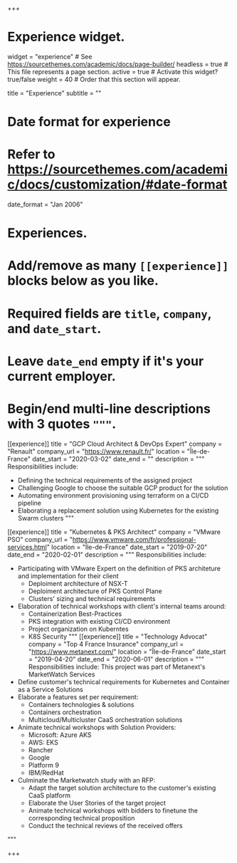 +++
# Experience widget.
widget = "experience"  # See https://sourcethemes.com/academic/docs/page-builder/
headless = true  # This file represents a page section.
active = true  # Activate this widget? true/false
weight = 40  # Order that this section will appear.

title = "Experience"
subtitle = ""

# Date format for experience
#   Refer to https://sourcethemes.com/academic/docs/customization/#date-format
date_format = "Jan 2006"

# Experiences.
#   Add/remove as many `[[experience]]` blocks below as you like.
#   Required fields are `title`, `company`, and `date_start`.
#   Leave `date_end` empty if it's your current employer.
#   Begin/end multi-line descriptions with 3 quotes `"""`.
[[experience]]
  title = "GCP Cloud Architect & DevOps Expert"
  company = "Renault"
  company_url = "https://www.renault.fr/"
  location = "Île-de-France"
  date_start = "2020-03-02"
  date_end = ""
  description = """
  Responsibilities include:
  
  * Defining the technical requirements of the assigned project
  * Challenging Google to choose the suitable GCP product for the solution
  * Automating environment provisioning using terraform on a CI/CD pipeline
  * Elaborating a replacement solution using Kubernetes for the existing Swarm clusters
  """

[[experience]]
  title = "Kubernetes & PKS Architect"
  company = "VMware PSO"
  company_url = "https://www.vmware.com/fr/professional-services.html"
  location = "Île-de-France"
  date_start = "2019-07-20"
  date_end = "2020-02-01"
  description = """
  Responsibilities include:
  
  * Participating with VMware Expert on the definition of PKS architeture and implementation for their client
      * Deploiment architecture of NSX-T
      * Deploiment architecture of PKS Control Plane
      * Clusters' sizing and technical requirements
  * Elaboration of technical workshops with client's internal teams around:
      * Containerization Best-Practices
      * PKS integration with existing CI/CD environment
      * Project organization on Kuberntes
      * K8S Security
  """
[[experience]]
  title = "Technology Advocat"
  company = "Top 4 France Insurance"
  company_url = "https://www.metanext.com/"
  location = "Île-de-France"
  date_start = "2019-04-20"
  date_end = "2020-06-01"
  description = """
  Responsibilities include:
  This project was part of Metanext's MarketWatch Services
  * Define customer's technical requirements for Kubernetes and Container as a Service  Solutions
  * Elaborate a features set per requirement:
      * Containers technologies & solutions
      * Containers orchestration
      * Multicloud/Multicluster CaaS orchestration solutions
  * Animate technical workshops with Solution Providers:
      * Microsoft: Azure AKS
      * AWS: EKS
      * Rancher
      * Google
      * Platform 9
      * IBM/RedHat
  * Culminate the Marketwatch study with an RFP:
      * Adapt the target solution architecture to the customer's existing CaaS platform
      * Elaborate the User Stories of the target project
      * Animate technical workshops with bidders to finetune the corresponding technical proposition
      * Conduct the technical reviews of the received offers
      
  """

+++
